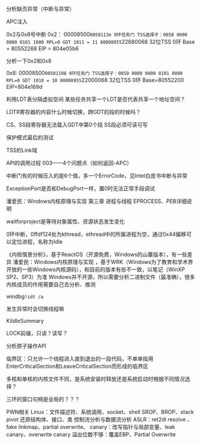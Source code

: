<!-- TOC -->


<!-- /TOC -->

分析缺页异常（中断与异常）

APC注入

0x2与0x8号中断
0x2：
00008500`0058113e
0环任务门
TSS选择子：0058
0000 0000 0101 1000
RPL=0 GDT
1011 = 11
80008955`22680068
32位TSS 0环
Base = 80552268
EIP = 804e05b6

分析一下0x2和0x8

0x8:
00008500`00501198
0环任务门
TSS选择子：0050
0000 0000 0101 0000
RPL=0 GDT
1010 = 10
80008955`22000068
32位TSS 0环
Base=80552200
EIP=804e169d


利用LDT表分隔虚拟空间
某些任务共享一个LDT是否代表共享一个地址空间？

LDTR寄存器的内容什么时候切换，跨GDT的段的时候吗？

CS、SS段寄存器无法载入GDT中第0个段
SS段必须可读可写

保护模式最后的测试

TSS的Link域

API的调用过程
003——4个问题点（如何返回-APC）

中断门有的时候压入的是6个值，多一个ErrorCode，见Intel白皮书中断与异常


ExceptionPort是否和DebugPort一样，置0时无法正常手段调试

潘爱民：Windows内核原理与实现   第三章 进程与线程   EPROCESS、PEB详细说明

waitforproject是等待对象属性、资源状态发生变化


0环中断，0ffdf124处为kthread，ethread中的所属进程为空，通过0x44偏移可以定位进程，名称为Idle

《内核情景分析》，基于ReactOS（开源免费，Windows的山寨版本），有一些差异
潘爱民：Windows内核原理与实现 ，基于WRK（Windows为了教育和学术界开放的一些Windows内核源码），和目前的版本有些不一致，以笔记（WinXP SP2、SP3）为准
Windows并不开源，所以需要分析二进制文件（最准确），很多内核成员的作用需要自己去分析、推测


windbg`!idt /a`

发生异常时会切换线程嘛


KiIdleSummary

LOCK前缀，只读？读写？

分析原子操作API

临界区：只允许一个线程进入直到退出的一段代码，不单单指用EnterCriticalSection和LeaveCriticalSection而形成的临界区

多核和单核的内核文件不同，是系统安装时释放还是系统启动时根据不同情况选择？

三环的窗口句柄是全局的？？？


PWN相关
Linux：文件描述符、系统调用、socket、shell
SROP、BROP、stack pivot
还原结构体、接口、类
控制流分析与数据流分析
ASLR：ret2dl resolve 、fake linkmap、partial overwrite、
canary：改写指针与局部变量、leak canary、overwrite canary
溢出位数不够：覆盖EBP、Partial Overwrite